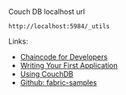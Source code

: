 
Couch DB localhost url
```
http://localhost:5984/_utils
```

Links:

- [Chaincode for Developers](https://hyperledger-fabric.readthedocs.io/en/release-1.3/chaincode4ade.html)
- [Writing Your First Application](https://hyperledger-fabric.readthedocs.io/en/release-1.3/write_first_app.html)
- [Using CouchDB](https://hyperledger-fabric.readthedocs.io/en/release-1.3/couchdb_tutorial.html)
- [Github: fabric-samples](https://github.com/hyperledger/fabric-samples)